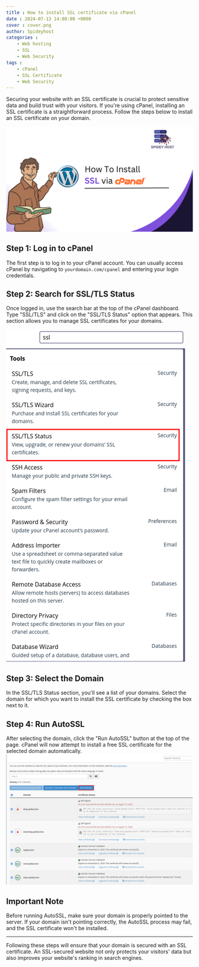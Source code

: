 ```yaml
---
title : How to install SSL certificate via cPanel
date : 2024-07-13 14:00:00 +0000
cover : cover.png
author: Spideyhost
categories :
    - Web hosting 
    - SSL
    - Web Security
tags :
    - cPanel
    - SSL Certificate
    - Web Security
---
```


Securing your website with an SSL certificate is crucial to protect sensitive data and build trust with your visitors. If you're using cPanel, installing an SSL certificate is a straightforward process. Follow the steps below to install an SSL certificate on your domain.

<!--more-->

![Cover image](cover.png)

## Step 1: Log in to cPanel

The first step is to log in to your cPanel account. You can usually access cPanel by navigating to `yourdomain.com/cpanel` and entering your login credentials.

## Step 2: Search for SSL/TLS Status

Once logged in, use the search bar at the top of the cPanel dashboard. Type "SSL/TLS" and click on the "SSL/TLS Status" option that appears. This section allows you to manage SSL certificates for your domains.

![SSL/TSL status](ssl-tsl-status.png)
## Step 3: Select the Domain

In the SSL/TLS Status section, you'll see a list of your domains. Select the domain for which you want to install the SSL certificate by checking the box next to it.

## Step 4: Run AutoSSL

After selecting the domain, click the "Run AutoSSL" button at the top of the page. cPanel will now attempt to install a free SSL certificate for the selected domain automatically.
![SSL/TSL](ssl-tsl.png)

## Important Note

Before running AutoSSL, make sure your domain is properly pointed to the server. If your domain isn't pointing correctly, the AutoSSL process may fail, and the SSL certificate won't be installed.

---

Following these steps will ensure that your domain is secured with an SSL certificate. An SSL-secured website not only protects your visitors' data but also improves your website's ranking in search engines.

